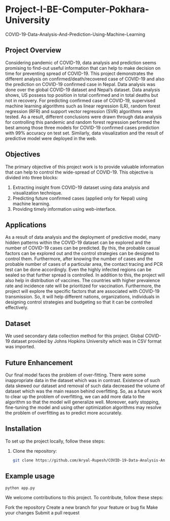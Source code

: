 # Project-I-BE-Computer-Pokhara-University 
COVID-19-Data-Analysis-And-Prediction-Using-Machine-Learning

## Project Overview

Considering pandemic of COVID-19, data analysis and prediction 
seems promising to find-out useful information that can help to make decision on time 
for preventing spread of COVID-19. This project demonstrates the different analysis on 
confirmed/death/recovered case of COVID-19 and also the prediction on COVID-19 
confirmed case in Nepal. Data analysis was done over the global COVID-19 dataset and 
Nepal’s dataset. Data analysis shows, US possess top position in total confirmed and in 
total deaths but not in recovery. For predicting confirmed case of COVID-19, supervised 
machine learning algorithms such as linear regression (LR), random forest regression 
(RFR) and support vector regression (SVR) algorithms were tested. As a result, different 
conclusions were drawn through data analysis for controlling this pandemic and random 
forest regression performed the best among those three models for COVID-19 confirmed 
cases prediction with 99% accuracy on test set. Similarly, data visualization and the result 
of predictive model were deployed in the web.


## Objectives 

The primary objective of this project work is to provide valuable information that can 
help to control the wide-spread of COVID-19. This objective is divided into three blocks:
1. Extracting insight from COVID-19 dataset using data analysis and visualization 
technique.
2. Predicting future confirmed cases (applied only for Nepal) using machine 
learning.
3. Providing timely information using web-interface.

## Applications

As a result of data analysis and the deployment of predictive model, many hidden patterns 
within the COVID-19 dataset can be explored and the number of COVID-19 cases can 
be predicted. By this, the probable casual factors can be explored out and the control 
strategies can be designed to control them. Furthermore, after knowing the number of 
cases and the probable number of cases of a particular area, the contact tracing and PCR 
test can be done accordingly. Even the highly infected regions can be sealed so that 
further spread is controlled. In addition to this, the project will also help in distribution 
of vaccines. The countries with higher prevalence rate and incidence rate will be 
prioritized for vaccination. Furthermore, the project will explore the specific factors that 
are associated with COVID-19 transmission. So, it will help different nations, 
organizations, individuals in designing control strategies and budgeting so that it can be 
controlled effectively.


## Dataset

We used secondary data collection method for this project. Global COVID-19 dataset 
provided by Johns Hopkins University which was in CSV format was imported.


## Future Enhancement

Our final model faces the problem of over-fitting. There were some inappropriate data in the dataset which was in contrast. Existence of such data skewed our dataset and removal of such data decreased 
the volume of dataset which was the main reason behind overfitting.
So, as a future work to clear up the problem of overfitting, we can add more data to the 
algorithm so that the model will generalize well. Moreover, early stopping, fine-tuning 
the model and using other optimization algorithms may resolve the problem of overfitting
as to predict more accurately.


## Installation

To set up the project locally, follow these steps:

1. Clone the repository:
   ```bash
   git clone https://github.com/Aryal-Rupesh/COVID-19-Data-Analysis-And-Prediction-Using-Machine-Learning.git  


## Example usage
```bash 
python app.py
```
We welcome contributions to this project. To contribute, follow these steps:

Fork the repository
Create a new branch for your feature or bug fix
Make your changes
Submit a pull request


